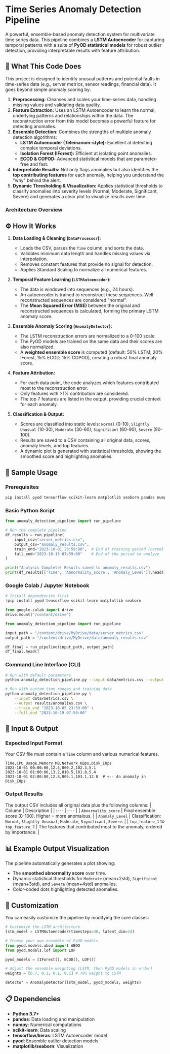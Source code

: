 # Time Series Anomaly Detection Pipeline

A powerful, ensemble-based anomaly detection system for multivariate time series data. This pipeline combines a **LSTM Autoencoder** for capturing temporal patterns with a suite of **PyOD statistical models** for robust outlier detection, providing interpretable results with feature attribution.

## 🧠 What This Code Does

This project is designed to identify unusual patterns and potential faults in time-series data (e.g., server metrics, sensor readings, financial data). It goes beyond simple anomaly scoring by:

1.  **Preprocessing:** Cleanses and scales your time-series data, handling missing values and validating data quality.
2.  **Feature Extraction:** Uses an LSTM Autoencoder to learn the normal, underlying patterns and relationships within the data. The reconstruction error from this model becomes a powerful feature for detecting anomalies.
3.  **Ensemble Detection:** Combines the strengths of multiple anomaly detection algorithms:
    *   **LSTM Autoencoder (Telemanom-style):** Excellent at detecting complex temporal deviations.
    *   **Isolation Forest (IForest):** Efficient at isolating point anomalies.
    *   **ECOD & COPOD:** Advanced statistical models that are parameter-free and fast.
4.  **Interpretable Results:** Not only flags anomalies but also identifies the **top contributing features** for each anomaly, helping you understand the "why" behind the alert.
5.  **Dynamic Thresholding & Visualization:** Applies statistical thresholds to classify anomalies into severity levels (Normal, Moderate, Significant, Severe) and generates a clear plot to visualize results over time.

### Architecture Overview



## ⚙️ How It Works

1.  **Data Loading & Cleaning (`DataProcessor`):**
    *   Loads the CSV, parses the `Time` column, and sorts the data.
    *   Validates minimum data length and handles missing values via interpolation.
    *   Removes constant features that provide no signal for detection.
    *   Applies Standard Scaling to normalize all numerical features.

2.  **Temporal Feature Learning (`LSTMAutoencoder`):**
    *   The data is windowed into sequences (e.g., 24 hours).
    *   An autoencoder is trained to reconstruct these sequences. Well-reconstructed sequences are considered "normal".
    *   The **Mean Squared Error (MSE)** between the original and reconstructed sequences is calculated, forming the primary LSTM anomaly score.

3.  **Ensemble Anomaly Scoring (`AnomalyDetector`):**
    *   The LSTM reconstruction errors are normalized to a 0-100 scale.
    *   The PyOD models are trained on the same data and their scores are also normalized.
    *   A **weighted ensemble score** is computed (default: 50% LSTM, 20% IForest, 15% ECOD, 15% COPOD), creating a robust final anomaly score.

4.  **Feature Attribution:**
    *   For each data point, the code analyzes which features contributed most to the reconstruction error.
    *   Only features with >1% contribution are considered.
    *   The top 7 features are listed in the output, providing crucial context for each anomaly.

5.  **Classification & Output:**
    *   Scores are classified into static levels: `Normal` (0-10), `Slightly Unusual` (10-30), `Moderate` (30-60), `Significant` (60-90), `Severe` (90-100).
    *   Results are saved to a CSV containing all original data, scores, anomaly levels, and top features.
    *   A dynamic plot is generated with statistical thresholds, showing the smoothed score and highlighting anomalies.

## 🚀 Sample Usage

### Prerequisites

```bash
pip install pyod tensorflow scikit-learn matplotlib seaborn pandas numpy
```

### Basic Python Script

```python
from anomaly_detection_pipeline import run_pipeline

# Run the complete pipeline
df_results = run_pipeline(
    input_csv="server_metrics.csv",
    output_csv="anomaly_results.csv",
    train_end="2023-10-01 23:59:00",  # End of training period (normal data)
    full_end="2023-10-15 07:59:00"    # End of the period to analyze
)

print("Analysis Complete! Results saved to anomaly_results.csv")
print(df_results[['Time', 'Abnormality_score', 'Anomaly_Level']].head())
```

### Google Colab / Jupyter Notebook

```python
# Install dependencies first
!pip install pyod tensorflow scikit-learn matplotlib seaborn

from google.colab import drive
drive.mount('/content/drive')

from anomaly_detection_pipeline import run_pipeline

input_path = "/content/drive/MyDrive/data/server_metrics.csv"
output_path = "/content/drive/MyDrive/data/anomaly_results.csv"

df_final = run_pipeline(input_path, output_path)
df_final.head()
```

### Command Line Interface (CLI)

```bash
# Run with default parameters
python anomaly_detection_pipeline.py --input data/metrics.csv --output results/anomalies.csv

# Run with custom time ranges and training data
python anomaly_detection_pipeline.py \
    --input data/metrics.csv \
    --output results/anomalies.csv \
    --train_end "2023-10-05 23:59:00" \
    --full_end "2023-10-19 07:59:00"
```

## 📁 Input & Output

### Expected Input Format
Your CSV file must contain a `Time` column and various numerical features.
```csv
Time,CPU_Usage,Memory_MB,Network_KBps,Disk_IOps
2023-10-01 00:00:00,12.5,800.2,102.3,5.1
2023-10-01 01:00:00,13.2,810.5,101.8,5.4
2023-10-01 02:00:00,12.8,805.1,103.1,12.8  # <-- An anomaly in Disk_IOps
```

### Output Results
The output CSV includes all original data plus the following columns:
| Column | Description |
| :--- | :--- |
| `Abnormality_score` | Final ensemble score (0-100). Higher = more anomalous. |
| `Anomaly_Level` | Classification: `Normal`, `Slightly Unusual`, `Moderate`, `Significant`, `Severe`. |
| `top_feature_1` to `top_feature_7` | The features that contributed most to the anomaly, ordered by importance. |

## 📊 Example Output Visualization

The pipeline automatically generates a plot showing:
- The **smoothed abnormality score** over time.
- Dynamic statistical thresholds for `Moderate` (mean+2std), `Significant` (mean+3std), and `Severe` (mean+4std) anomalies.
- Color-coded dots highlighting detected anomalies.



## 🔧 Customization

You can easily customize the pipeline by modifying the core classes:

```python
# Customize the LSTM architecture
lstm_model = LSTMAutoencoder(timesteps=36, latent_dim=24)

# Choose your own ensemble of PyOD models
from pyod.models.abod import ABOD
from pyod.models.lof import LOF

pyod_models = [IForest(), ECOD(), LOF()]

# Adjust the ensemble weighting (LSTM, then PyOD models in order)
weights = [0.7, 0.1, 0.1, 0.1] # 70% weight to LSTM

detector = AnomalyDetector(lstm_model, pyod_models, weights)
```

## 📋 Dependencies

- **Python 3.7+**
- **pandas**: Data loading and manipulation
- **numpy**: Numerical computations
- **scikit-learn**: Data scaling
- **tensorflow/keras**: LSTM Autoencoder model
- **pyod**: Ensemble outlier detection models
- **matplotlib/seaborn**: Visualization
